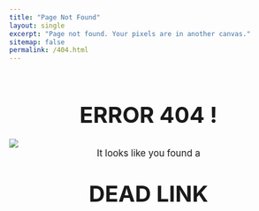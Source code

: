 ```yaml
---
title: "Page Not Found"
layout: single
excerpt: "Page not found. Your pixels are in another canvas."
sitemap: false
permalink: /404.html
---
```


<br />

# **<center><big><big>ERROR 404 !</big></big></center>**

<img src="{{ site.url }}{{ site.baseurl }}/images/cucco1.jpg">

<center><big>It looks like you found a</big></center>

# **<center><big><big>DEAD LINK</big></big></center>**
